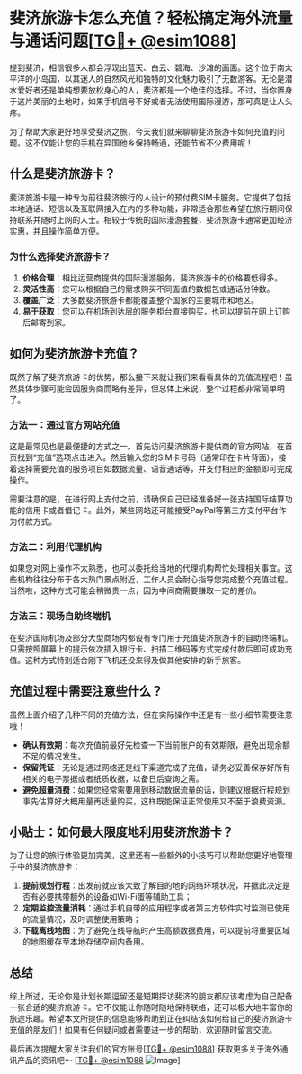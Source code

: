 # 斐济旅游卡怎么充值？轻松搞定海外流量与通话问题[[TG💪+ @esim1088](https://t.me/s/esim1088)]

提到斐济，相信很多人都会浮现出蓝天、白云、碧海、沙滩的画面。这个位于南太平洋的小岛国，以其迷人的自然风光和独特的文化魅力吸引了无数游客。无论是潜水爱好者还是单纯想要放松身心的人，斐济都是一个绝佳的选择。不过，当你置身于这片美丽的土地时，如果手机信号不好或者无法使用国际漫游，那可真是让人头疼。

为了帮助大家更好地享受斐济之旅，今天我们就来聊聊斐济旅游卡如何充值的问题。这不仅能让您的手机在异国他乡保持畅通，还能节省不少费用呢！

## 什么是斐济旅游卡？

斐济旅游卡是一种专为前往斐济旅行的人设计的预付费SIM卡服务。它提供了包括本地通话、短信以及互联网接入在内的多种功能，非常适合那些希望在旅行期间保持联系并随时上网的人士。相较于传统的国际漫游套餐，斐济旅游卡通常更加经济实惠，并且操作简单方便。

### 为什么选择斐济旅游卡？

1. **价格合理**：相比运营商提供的国际漫游服务，斐济旅游卡的价格要低得多。
2. **灵活性高**：您可以根据自己的需求购买不同面值的数据包或通话分钟数。
3. **覆盖广泛**：大多数斐济旅游卡都能覆盖整个国家的主要城市和地区。
4. **易于获取**：您可以在机场到达层的服务柜台直接购买，也可以提前在网上订购后邮寄到家。

## 如何为斐济旅游卡充值？

既然了解了斐济旅游卡的优势，那么接下来就让我们来看看具体的充值流程吧！虽然具体步骤可能会因服务商而略有差异，但总体上来说，整个过程都非常简单明了。

### 方法一：通过官方网站充值

这是最常见也是最便捷的方式之一。首先访问斐济旅游卡提供商的官方网站，在首页找到“充值”选项点击进入。然后输入您的SIM卡号码（通常印在卡片背面），接着选择需要充值的服务项目如数据流量、语音通话等，并支付相应的金额即可完成操作。

需要注意的是，在进行网上支付之前，请确保自己已经准备好一张支持国际结算功能的信用卡或者借记卡。此外，某些网站还可能接受PayPal等第三方支付平台作为付款方式。

### 方法二：利用代理机构

如果您对网上操作不太熟悉，也可以委托给当地的代理机构帮忙处理相关事宜。这些机构往往分布于各大热门景点附近，工作人员会耐心指导您完成整个充值过程。当然啦，这种方式可能会稍微贵一点，因为中间商需要赚取一定的差价。

### 方法三：现场自助终端机

在斐济国际机场及部分大型商场内都设有专门用于充值斐济旅游卡的自助终端机。只需按照屏幕上的提示依次插入银行卡、扫描二维码等方式完成付款后即可成功充值。这种方式特别适合刚下飞机还没来得及做其他安排的新手旅客。

## 充值过程中需要注意些什么？

虽然上面介绍了几种不同的充值方法，但在实际操作中还是有一些小细节需要注意哦！

- **确认有效期**：每次充值前最好先检查一下当前账户的有效期限，避免出现余额不足的情况发生。
- **保留凭证**：无论是通过网络还是线下渠道完成了充值，请务必妥善保存好所有相关的电子票据或者纸质收据，以备日后查询之需。
- **避免超量消费**：如果您经常需要用到移动数据流量的话，则建议根据行程规划事先估算好大概用量再适量购买，这样既能保证正常使用又不至于浪费资源。

## 小贴士：如何最大限度地利用斐济旅游卡？

为了让您的旅行体验更加完美，这里还有一些额外的小技巧可以帮助您更好地管理手中的斐济旅游卡：

1. **提前规划行程**：出发前就应该大致了解目的地的网络环境状况，并据此决定是否有必要携带额外的设备如Wi-Fi蛋等辅助工具；
2. **定期监控流量消耗**：通过手机自带的应用程序或者第三方软件实时监测已使用的流量情况，及时调整使用策略；
3. **下载离线地图**：为了避免在线导航时产生高额数据费用，可以提前将重要区域的地图缓存至本地存储空间内备用。

## 总结

综上所述，无论你是计划长期逗留还是短期探访斐济的朋友都应该考虑为自己配备一张合适的斐济旅游卡。它不仅能让你随时随地保持联络，还可以极大地丰富你的旅途乐趣。希望本文所提供的信息能够帮助到正在纠结该如何给自己的斐济旅游卡充值的朋友们！如果有任何疑问或者需要进一步的帮助，欢迎随时留言交流。

最后再次提醒大家关注我们的官方账号[[TG💪+ @esim1088](https://t.me/s/esim1088)] 获取更多关于海外通讯产品的资讯吧～ [[TG💪+ @esim1088](https://t.me/s/esim1088) ![Image](https://i.postimg.cc/4NQfJmqS/Snipaste-2025-05-13-00-14-12.png)]